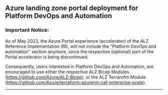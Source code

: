 ## Azure landing zone portal deployment for Platform DevOps and Automation

### Important Notice:

As of May 2023, the Azure Portal experience (accelerator) of the ALZ Reference Implementation (RI), will not include the "Platform DevOps and automation" section anymore, since the respective (optional) part of the Portal accelerator is being discontinued.

Consequently, users interested in Platform DevOps and Automation, are encouraged to use either the respective ALZ Bicep Modules (https://github.com/Azure/ALZ-Bicep), or the ALZ Terrarofm Module (https://github.com/Azure/terraform-azurerm-caf-enterprise-scale).

---